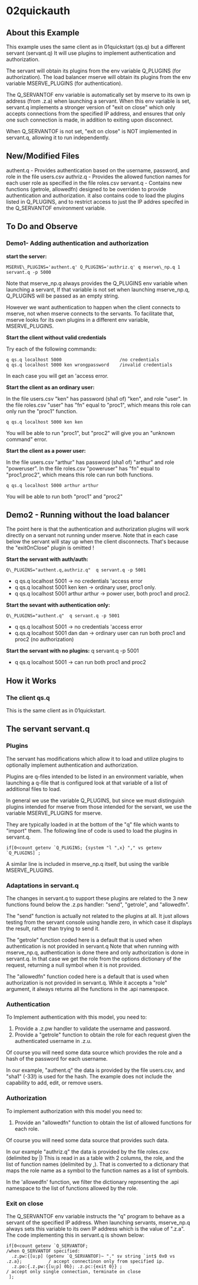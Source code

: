# 02quickauth

## About this Example

This example uses the same client as in 01quickstart (qs.q) but a different servant (servant.q)
It will use plugins to implement authentication and authorization.

The servant will obtain its plugins from the env variable Q\_PLUGINS (for authorization).
The load balancer mserve will obtain its plugins from the env variable MSERVE\_PLUGINS (for authentication).

The Q\_SERVANTOF env variable is automatically set by mserve to its own ip address (from .z.a) when launching a servant.
When this env variable is set, servant.q implements a stronger version of "exit on close" which only accepts connections
from the specified IP address, and ensures that only one such connection is made, in addition to exiting upon disconnect.

When Q\_SERVANTOF is not set, "exit on close" is NOT implemented in servant.q, allowing it to run independently.

## New/Modified Files

authent.q - Provides authentication based on the username, password, and role in the file users.csv
authriz.q - Provides the allowed function names for each user role as specified in the file roles.csv
servant.q - Contains new functions (getrole, allowedfn) designed to be overriden to provide authentication and authorization.
            it also contains code to load the plugins listed in Q\_PLUGINS, and to restrict access to just the IP addres
            specifed in the Q_SERVANTOF environment variable. 

## To Do and Observe

### Demo1- Adding authentication and authorization

**start the server:** 

```
MSERVE\_PLUGINS='authent.q' Q_PLUGINS='authriz.q' q mserve\_np.q 1 servant.q -p 5000
```

Note that mserve\_np.q always provides the Q\_PLUGINS env variable when launching a servant,
If that variable is not set when launching mserve\_np.q, Q\_PLUGINS will be passed as an empty string.

However we want authentication to happen when the client connects to mserve, not when mserve connects
to the servants. To facilitate that, mserve looks for its own plugins in a different env variable,
MSERVE\_PLUGINS.


**Start the client without valid credentials** 

Try each of the following commands:

```
q qs.q localhost 5000                      /no credentials
q qs.q localhost 5000 ken wrongpassword    /invalid credentials
```

In each case you will get an 'access error.  

**Start the client as an ordinary user:**  

In the file users.csv "ken" has password (sha1 of) "ken", and role "user".
In the file roles.csv "user" has "fn" equal to "proc1", which means this role can only run the "proc1" function.

```
q qs.q localhost 5000 ken ken
``` 

You will be able to run "proc1", but "proc2" will give you an "unknown command" error.

**Start the client as a power user:**  

In the file users.csv "arthur" has password (sha1 of) "arthur" and role "poweruser".
In the file roles.csv "poweruser" has "fn" equal to "proc1,proc2", which means this role can run both functions.

```
q qs.q localhost 5000 arthur arthur
```

You will be able to run both "proc1" and "proc2"

## Demo2 - Running without the load balancer

The point here is that the authentication and authorization plugins will work directly on a servant not running under mserve. 
Note that in each case below the servant will stay up when the client disconnects.
That's because the "exitOnClose" plugin is omitted ! 

**Start the servant with auth/auth:** 

```
Q\_PLUGINS="authent.q,authriz.q"  q servant.q -p 5001
```

* q qs.q localhost 5001  -> no credentials 'access error
* q qs.q localhost 5001 ken ken -> ordinary user, proc1 only.
* q qs.q localhost 5001 arthur arthur -> power user, both proc1 and proc2.

**Start the sevant with authentication only:** 

```
Q\_PLUGINS="authent.q"  q servant.q -p 5001
```

* q qs.q localhost 5001 -> no credentials 'access error
* q.qs.q localhost 5001 dan dan -> ordinary user can run both proc1 and proc2 (no authorization)

**Start the servant with no plugins:** q servant.q -p 5001

* q qs.q localhost 5001 -> can run both proc1 and proc2


## How it Works

### The client qs.q

This is the same client as in 01quickstart.

## The servant servant.q

### Plugins

The servant has modifications which allow it to load and utilize plugins
to optionally implement authentication and authorization.

Plugins are q-files intended to be listed in an environment variable, when launching a 
q-file that is configured look at that variable of a list of additional files to load.

In general we use the variable Q\_PLUGINS, but since we must distinguish plugins intended
for mserve from those intended for the servant, we use the variable MSERVE\_PLUGINS for mserve.

They are typically loaded in at the bottom of the "q" file which wants to "import" them.
The following line of code is used to load the plugins in servant.q.

```
if[0<count getenv `Q_PLUGINS; {system "l ",x} "," vs getenv `Q_PLUGINS] ;
```

A similar line is included in mserve\_np.q itself, but using the varible MSERVE\_PLUGINS.

### Adaptations in servant.q

The changes in servant.q to support these plugins are related to the 3 new functions
found below the .z.ps handler: "send", "getrole", and "allowedfn".

The "send" function is actually not related to the plugins at all.
It just allows testing from the servant console using handle zero, 
in which case it displays the result, rather than trying to send it.

The "getrole" function coded here is a default that is used when authentication is not provided in servant.q
Note that when running with mserve\_np.q, authentication is done there and only authorization is done in servant.q.
In that case we get the role from the options dictionary of the request, returning a null symbol when it is not provided.

The "allowedfn" function coded here is a default that is used when authorization is not provided in servant.q.
While it accepts a "role" argument, it always returns all the functions in the .api namespace.

### Authentication

To Implement authentication with this model, you need to:

1. Provide a .z.pw handler to validate the username and password.
2. Provide a "getrole" function to obtain the role for each request given the authenticated username in .z.u.

Of course you will need some data source which provides the role and a hash of the password for each username.

In our example, "authent.q" the data is provided by the file users.csv, and "sha1" (-33!) is used for the hash.
The example does not include the capability to add, edit, or remove users.

### Authorization

To implement authorization with this model you need to:

1. Provide an "allowedfn" function to obtain the list of allowed functions for each role.

Of course you will need some data source that provides such data.

In our example "authriz.q" the data is provided by the file roles.csv. (delimited by |)
This is read in as a table with 2 columns, the role, and the list of function names (delimited by ,).
That is converted to a dictionary that maps the role name as a symbol to the function names as a list of symbols.

In the 'allowedfn' function, we filter the dictionary representing the .api namespace to the list of functions 
allowed by the role. 

### Exit on close

The Q\_SERVANTOF env variable instructs the "q" program to behave as a servant of the specified IP address.
When launching servants, mserve\_np.q always sets this variable to its own IP address which is the value of ".z.a".
The code implementing this in servant.q is shown below:

```
if[0<count getenv `Q_SERVANTOF;                                                /when Q_SERVANTOF specified:
  .z.pw:{[u;p] (getenv `Q_SERVANTOF)~ "." sv string `int$ 0x0 vs .z.a};          / accept connectinon only from specified ip.
  .z.po:{.z.pw:{[u;p] 0b}; .z.pc:{exit 0}} ;                                     / accept only single connection, terminate on close
 ];

```


